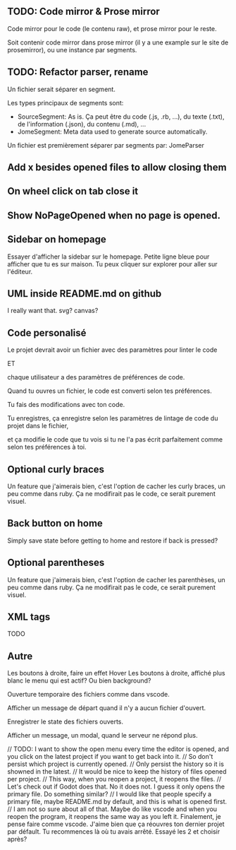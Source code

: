 ## TODO: Code mirror & Prose mirror

Code mirror pour le code (le contenu raw), et prose mirror pour le reste.

Soit contenir code mirror dans prose mirror (il y a une example sur le site de prosemirror),
ou une instance par segments.

## TODO: Refactor parser, rename

Un fichier serait séparer en segment.

Les types principaux de segments sont:

- SourceSegment: As is. Ça peut être du code (.js, .rb, ...), du texte (.txt), de l'information (.json), du contenu (.md), ...
- JomeSegment: Meta data used to generate source automatically.

Un fichier est premièrement séparer par segments par: JomeParser

## Add x besides opened files to allow closing them

## On wheel click on tab close it

## Show NoPageOpened when no page is opened.

## Sidebar on homepage

Essayer d'afficher la sidebar sur le homepage. Petite ligne bleue pour afficher que tu es sur maison. Tu peux cliquer sur explorer pour aller sur l'éditeur.

## UML inside README.md on github

I really want that. svg? canvas?

## Code personalisé

Le projet devrait avoir un fichier avec des paramètres pour linter le code

ET

chaque utilisateur a des paramètres de préférences de code.

Quand tu ouvres un fichier, le code est converti selon tes préférences.

Tu fais des modifications avec ton code.

Tu enregistres, ça enregistre selon les paramètres de lintage de code du projet dans le fichier,

et ça modifie le code que tu vois si tu ne l'a pas écrit parfaitement comme selon tes préférences à toi.

## Optional curly braces

Un feature que j'aimerais bien, c'est l'option de cacher les curly braces, un peu comme dans ruby. Ça ne modifirait pas le code, ce serait
purement visuel.

## Back button on home

Simply save state before getting to home and restore if back is pressed?

## Optional parentheses

Un feature que j'aimerais bien, c'est l'option de cacher les parenthèses, un peu comme dans ruby. Ça ne modifirait pas le code, ce serait
purement visuel.

## XML tags

TODO

## Autre

Les boutons à droite, faire un effet Hover
Les boutons à droite, affiché plus blanc le menu qui est actif? Ou bien background?

Ouverture temporaire des fichiers comme dans vscode.

Afficher un message de départ quand il n'y a aucun fichier d'ouvert.

Enregistrer le state des fichiers ouverts.

Afficher un message, un modal, quand le serveur ne répond plus.








// TODO: I want to show the open menu every time the editor is opened, and you click on the latest project if you want to get back into it.
// So don't persist which project is currently opened.
// Only persist the history so it is showned in the latest.
// It would be nice to keep the history of files opened per project.
// This way, when you reopen a project, it reopens the files.
// Let's check out if Godot does that. No it does not. I guess it only opens the primary file. Do something similar?
// I would like that people specify a primary file, maybe README.md by default, and this is what is opened first.
// I am not so sure about all of that. Maybe do like vscode and when you reopen the program, it reopens the same way as you left it.
Finalement, je pense faire comme vscode. J'aime bien que ça réouvres ton dernier projet par défault. Tu recommences là où tu avais arrêté.
Essayé les 2 et choisir après?